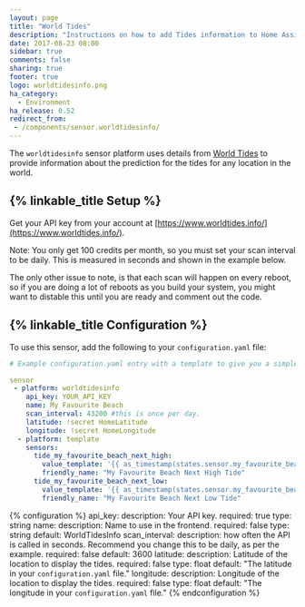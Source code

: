 ```yaml
---
layout: page
title: "World Tides"
description: "Instructions on how to add Tides information to Home Assistant."
date: 2017-08-23 08:00
sidebar: true
comments: false
sharing: true
footer: true
logo: worldtidesinfo.png
ha_category:
  - Environment
ha_release: 0.52
redirect_from:
 - /components/sensor.worldtidesinfo/
---
```


The `worldtidesinfo` sensor platform uses details from [World Tides](https://www.worldtides.info/) to provide information about the prediction for the tides for any location in the world.

## {% linkable_title Setup %}

Get your API key from your account at [https://www.worldtides.info/](https://www.worldtides.info/).

Note: You only get 100 credits per month, so you must set your scan interval to be daily.
This is measured in seconds and shown in the example below.

The only other issue to note, is that each scan will happen on every reboot, so if you are doing a lot of reboots as you build your system, you might want to distable this until you are ready and comment out the code. 

## {% linkable_title Configuration %}

To use this sensor, add the following to your `configuration.yaml` file:

```yaml
# Example configuration.yaml entry with a template to give you a simple readable format

sensor
 - platform: worldtidesinfo
    api_key: YOUR_API_KEY
    name: My Favourite Beach
    scan_interval: 43200 #this is once per day.
    latitude: !secret HomeLatitude 
    longitude: !secret HomeLongitude
  - platform: template
    sensors:
      tide_my_favourite_beach_next_high:
        value_template: '{{ as_timestamp(states.sensor.my_favourite_beach.attributes.high_tide_time_utc) | timestamp_custom("%a %d/%m/%Y %H:%M") }}'
        friendly_name: "My Favourite Beach Next High Tide"
      tide_my_favourite_beach_next_low:
        value_template: '{{ as_timestamp(states.sensor.my_favourite_beach.attributes.low_tide_time_utc) | timestamp_custom("%a %d/%m/%Y %H:%M") }}'
        friendly_name: "My Favourite Beach Next Low Tide"
```

{% configuration %}
api_key:
  description: Your API key.
  required: true
  type: string
name:
  description: Name to use in the frontend.
  required: false
  type: string
  default: WorldTidesInfo
scan_interval:
  description: how often the API is called in seconds. Recommend you change this to be daily, as per the example.
  required: false
  default: 3600 
latitude:
  description: Latitude of the location to display the tides.
  required: false
  type: float
  default: "The latitude in your `configuration.yaml` file."
longitude:
  description: Longitude of the location to display the tides.
  required: false
  type: float
  default: "The longitude in your `configuration.yaml` file."
{% endconfiguration %}
